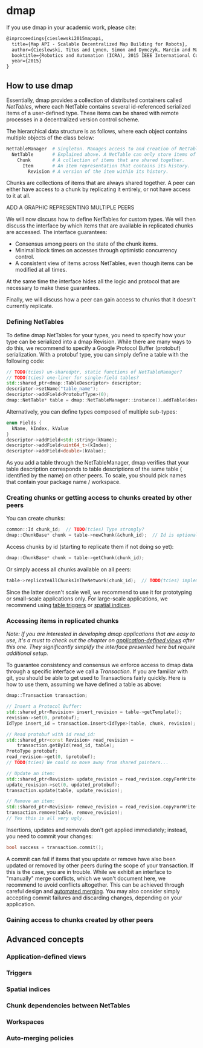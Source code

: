 # dmap

If you use dmap in your academic work, please cite:
```tex
@inproceedings{cieslewski2015mapapi,
  title={Map API - Scalable Decentralized Map Building for Robots},
  author={Cieslewski, Titus and Lynen, Simon and Dymczyk, Marcin and Magnenat, St\'{e}phane and Siegwart, Roland},
  booktitle={Robotics and Automation (ICRA), 2015 IEEE International Conference on},
  year={2015}
}
```

## How to use dmap

Essentially, dmap provides a collection of distributed containers called 
*NetTables*, where each NetTable contains several id-referenced serialized items
of a user-defined type. These items can be shared with remote processes in a
decentralized version control scheme.

The hierarchical data structure is as follows, where each object contains
multiple objects of the class below:

```bash
NetTableManager  # Singleton. Manages access to and creation of NetTables.
  NetTable       # Explained above. A NetTable can only store items of one type.
    Chunk        # A collection of items that are shared together.
      Item       # An item representation that contains its history.
        Revision # A version of the item within its history.
```

Chunks are collections of items that are always shared together. A peer can
either have access to a chunk by replicating it entirely, or not have access to
it at all.

ADD A GRAPHIC REPRESENTING MULTIPLE PEERS

We will now discuss how to define NetTables for custom types. We will then
discuss the interface by which items that are available in replicated chunks are
accessed. The interface guarantees:

* Consensus among peers on the state of the chunk items.
* Minimal block times on accesses through optimistic concurrency control.
* A consistent view of items across NetTables, even though items can be modified at all times.

At the same time the interface hides all the logic and protocol that are 
necessary to make these guarantees.

Finally, we will discuss how a peer can gain access to chunks that it doesn't
currently replicate.

### Defining NetTables

To define dmap NetTables for your types, you need to specify how your type can
be serialized into a dmap Revision. While there are many ways to do this, we
recommend to specify a Google Protocol Buffer (protobuf) serialization. 
With a protobuf type, you can simply define a table with the following code:

```c++
// TODO(tcies) un-sharedptr, static functions of NetTableManager?
// TODO(tcies) one-liner for single-field tables?
std::shared_ptr<dmap::TableDescriptor> descriptor;
descriptor->setName("table_name");
descriptor->addField<ProtobufType>(0);
dmap::NetTable* table = dmap::NetTableManager::instance().addTable(descriptor);
```

Alternatively, you can define types composed of multiple sub-types:
```c++
enum Fields {
  kName, kIndex, kValue
}
descriptor->addField<std::string>(kName);
descriptor->addField<uint64_t>(kIndex);
descriptor->addField<double>(kValue);
```

As you add a table through the NetTableManager, dmap verifies that your
table description corresponds to table descriptions of the same table (
identified by the name) on other peers. To scale, you should pick names that
contain your package name / workspace.

### Creating chunks or getting access to chunks created by other peers

You can create chunks:
```c++
common::Id chunk_id;  // TODO(tcies) Type strongly?
dmap::ChunkBase* chunk = table->newChunk(&chunk_id);  // Id is optional.
```
Access chunks by id (starting to replicate them if not doing so yet):
```c++
dmap::ChunkBase* chunk = table->getChunk(chunk_id);
```
Or simply access all chunks available on all peers:
```c++
table->replicateAllChunksInTheNetwork(chunk_id);  // TODO(tcies) implement.
```

Since the latter doesn't scale well, we recommend to use it for prototyping or
small-scale applications only. For large-scale applications, we recommend using
[table triggers](#triggers) or [spatial indices](#spatial-indices).

### Accessing items in replicated chunks

*Note: If you are interested in developing dmap applications that are easy to
use, it's a must to check out the chapter on 
[application-defined views](#application-defined-views) after this one.
They significantly simplify the interface presented here but require additional
setup.*

To guarantee consistency and consensus we enforce access to dmap data through
a specific interface we call a *Transaction*. If you are familiar with git, you
should be able to get used to Transactions fairly quickly. Here is how to use
them, assuming we have defined a table as above:

```c++
dmap::Transaction transaction;

// Insert a Protocol Buffer:
std::shared_ptr<Revision> insert_revision = table->getTemplate();
revision->set(0, protobuf);
IdType insert_id = transaction.insert<IdType>(table, chunk, revision);  // TODO(tcies) fix interface

// Read protobuf with id read_id:
std::shared_ptr<const Revision> read_revision = 
    transaction.getById(read_id, table);
ProtoType protobuf;
read_revision->get(0, &protobuf);
// TODO(tcies) We could so move away from shared pointers...

// Update an item:
std::shared_ptr<Revision> update_revision = read_revision.copyForWrite();
update_revision->set(0, updated_protobuf);
transaction.update(table, update_revision);

// Remove an item:
std::shared_ptr<Revision> remove_revision = read_revision.copyForWrite();
transaction.remove(table, remove_revision);
// Yes this is all very ugly.
```

Insertions, updates and removals don't get applied immediately; instead, you
need to commit your changes:

```c++
bool success = transaction.commit();
```

A commit can fail if items that you update or remove have also been updated or
removed by other peers during the scope of your transaction. If this is the
case, you are in trouble. While we exhibit an interface to "manually" merge
conflicts, which we won't document here, we recommend to avoid conflicts
altogether. This can be achieved through careful design and 
[automated merging](#auto-merging-policies). You may also consider simply
accepting commit failures and discarding changes, depending on your application.

### Gaining access to chunks created by other peers

## Advanced concepts

### Application-defined views

### Triggers

### Spatial indices

### Chunk dependencies between NetTables

### Workspaces

### Auto-merging policies
